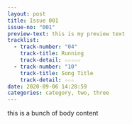 ```yaml
---
layout: post
title: Issue 001
issue-no: "001"
preview-text: this is my preview text
tracklist:
  - track-number: "04"
    track-title: Running
    track-detail: ☆☆☆☆☆
  - track-number: "10"
    track-title: Song Title
    track-detail: ☆☆☆
date: 2020-09-06 14:28:59
categories: category, two, three
---
```

this is a bunch of body content